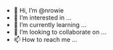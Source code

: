 - 👋 Hi, I’m @nrowie
- 👀 I’m interested in ...
- 🌱 I’m currently learning ...
- 💞️ I’m looking to collaborate on ...
- 📫 How to reach me ...

<!---
nrowie/nrowie is a ✨ special ✨ repository because its `README.md` (this file) appears on your GitHub profile.
You can click the Preview link to take a look at your changes.
--->
